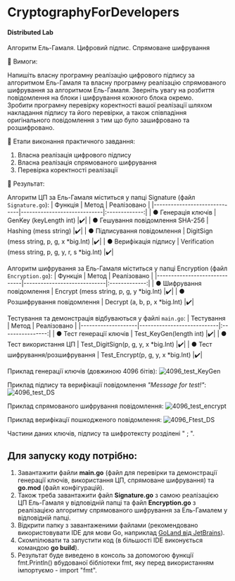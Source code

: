 # CryptographyForDevelopers
#### Distributed Lab

Алгоритм Ель-Гамаля. Цифровий підпис. Спрямоване шифрування

🔹 Вимоги:

Напишіть власну програмну реалізацію цифрового підпису за алгоритмом Ель-Гамаля та власну програмну реалізацію спрямованого шифрування за алгоритмом Ель-Гамаля. Зверніть увагу на розбиття повідомлення на блоки і шифрування кожного блока окремо. <br>
Зробити програмну перевірку коректності вашої реалізації шляхом накладання підпису та його перевірки, а також співпадіння оригінального повідомлення з тим що було зашифровано та розшифровано. <br>

🔹 Етапи виконання практичного завдання:

1. Власна реалізація цифрового підпису
2. Власна реалізація спрямованого шифрування
3. Перевірка коректності реалізації

🔹 Результат:

Алгоритм ЦП за Ель-Гамаля міститься у папці Signature (файл `Signature.go`):
| Функція                      | Метод                       |  Реалізовано  |
|------------------------------|-----------------------------|:-------------:|
| ● Генерація ключів | GenKey (keyLength int) |:heavy_check_mark:|
| ● Гешування повідомлення SHA-256 | Hashing (mess string) |:heavy_check_mark:|
| ● Підписування повідомлення | DigitSign (mess string, p, g, x *big.Int) |:heavy_check_mark:|
| ● Верифікація підпису | Verification (mess string, p, g, y, r, s *big.Int) |:heavy_check_mark:|

Алгоритм шифрування за Ель-Гамаля міститься у папці Encryption (файл `Encryption.go`):
| Функція                      | Метод                       |  Реалізовано  |
|------------------------------|-----------------------------|:-------------:|
| ● Шифрування повідомлення | Encrypt (mess string, p, g, y *big.Int) |:heavy_check_mark:|
| ● Розшифрування повідомлення | Decrypt (a, b, p, x *big.Int) |:heavy_check_mark:|

Тестування та демонстрація відбуваються у файлі `main.go`:
| Тестування         | Метод                      |   Реалізовано    |
|--------------------|----------------------------|:----------------:|
| ● Тест генерації ключів | Test_KeyGen(length int) |:heavy_check_mark:|
| ● Тест використання ЦП | Test_DigitSign(p, g, y, x *big.Int) |:heavy_check_mark:|
| ● Тест шифрування/розшифрування | Test_Encrypt(p, g, y, x *big.Int) |:heavy_check_mark:|

Приклад генерації ключів (довжиною 4096 бітів):
![4096_test_KeyGen](https://github.com/KostyaBay/CryptographyForDevelopers/assets/54154093/a8ef28e3-b7d0-470c-85ed-6ec4f253ad4f)

Приклад підпису та верифікації повідомлення *"Message for test!"*:
![4096_test_DS](https://github.com/KostyaBay/CryptographyForDevelopers/assets/54154093/b9b77772-0aca-4921-b914-9e378659731c)

Приклад спрямованого шифрування повідомлення:
![4096_test_encrypt](https://github.com/KostyaBay/CryptographyForDevelopers/assets/54154093/42a2887b-1695-4f3f-a18c-86219cad948b)

Приклад верифікації пошкодженого повідомлення:
![4096_Ftest_DS](https://github.com/KostyaBay/CryptographyForDevelopers/assets/54154093/41089ffb-ef1c-4145-8d7c-11990fbe04d2)

Частини даних ключів, підпису та шифротексту розділені " ; ".

Для запуску коду потрібно:
-
1. Завантажити файли **main.go** (файл для перевірки та демонстрації генерації ключів, використання ЦП, спрямоване шифрування) та **go.mod** (файл конфігурацій).
2. Також треба завантажити файл **Signature.go** з самою реалізацією ЦП Ель-Гамаля у відповідній папці та файл **Encryption.go** з реалізацією алгоритму спрямованого шифрування за Ель-Гамалем у відповідній папці.
3. Відкрити папку з завантаженими файлами (рекомендовано використовувати IDE для мови Go, наприклад [GoLand від JetBrains](https://www.jetbrains.com/go/)).
4. Cкомпілювати та запустити код (в більшості IDE виконується командою **go build**).
5. Результат буде виведено в консоль за допомогою функції fmt.Println() вбудованої бібліотеки fmt, яку перед використанням імпортуємо - import "fmt".
